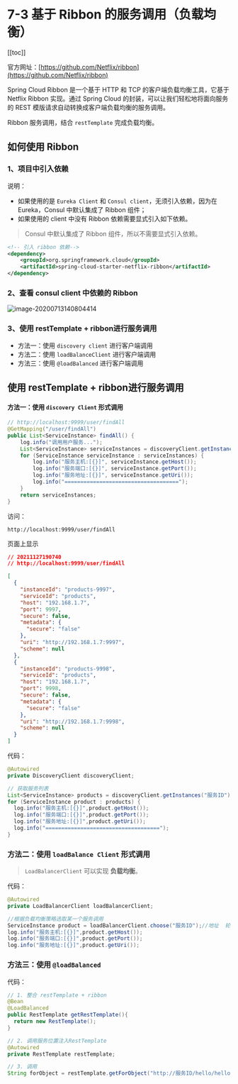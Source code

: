 # 7-3 基于 Ribbon 的服务调用（负载均衡）

[[toc]]

官方网址：[https://github.com/Netflix/ribbon](https://github.com/Netflix/ribbon)

Spring Cloud Ribbon 是一个基于 HTTP 和 TCP 的客户端负载均衡工具，它基于 Netflix Ribbon 实现。通过 Spring Cloud 的封装，可以让我们轻松地将面向服务的 REST 模版请求自动转换成客户端负载均衡的服务调用。

Ribbon 服务调用，结合 `restTemplate` 完成负载均衡。

## 如何使用 Ribbon 

### 1、项目中引入依赖

说明：

+ 如果使用的是 `Eureka Client` 和 `Consul client`，无须引入依赖，因为在 Eureka，Consul 中默认集成了 Ribbon 组件；
+ 如果使用的 client 中没有 Ribbon 依赖需要显式引入如下依赖。

> Consul 中默认集成了 Ribbon 组件，所以不需要显式引入依赖。


```xml
<!-- 引入 ribbon 依赖-->
<dependency>
    <groupId>org.springframework.cloud</groupId>
    <artifactId>spring-cloud-starter-netflix-ribbon</artifactId>
</dependency>
```

### 2、查看 consul client 中依赖的 Ribbon

![image-20200713140804414](https://tva1.sinaimg.cn/large/008i3skNgy1gvu7jirkmaj328o0a2goi.jpg)

### 3、使用 restTemplate + ribbon进行服务调用

- 方法一：使用 `discovery client` 进行客户端调用
- 方法二：使用 `loadBalanceClient` 进行客户端调用
- 方法三：使用 `@loadBalanced` 进行客户端调用

## 使用 restTemplate + ribbon进行服务调用

#### 方法一：使用 `discovery Client`  形式调用

```java
// http://localhost:9999/user/findAll
@GetMapping("/user/findAll")
public List<ServiceInstance> findAll() {
    log.info("调用用户服务...");
    List<ServiceInstance> serviceInstances = discoveryClient.getInstances("products");
    for (ServiceInstance serviceInstance : serviceInstances) {
        log.info("服务主机:[{}]", serviceInstance.getHost());
        log.info("服务端口:[{}]", serviceInstance.getPort());
        log.info("服务地址:[{}]", serviceInstance.getUri());
        log.info("====================================");
    }
    return serviceInstances;
}
```

访问：

```
http://localhost:9999/user/findAll
```

页面上显示

```json
// 20211127190740
// http://localhost:9999/user/findAll

[
  {
    "instanceId": "products-9997",
    "serviceId": "products",
    "host": "192.168.1.7",
    "port": 9997,
    "secure": false,
    "metadata": {
      "secure": "false"
    },
    "uri": "http://192.168.1.7:9997",
    "scheme": null
  },
  {
    "instanceId": "products-9998",
    "serviceId": "products",
    "host": "192.168.1.7",
    "port": 9998,
    "secure": false,
    "metadata": {
      "secure": "false"
    },
    "uri": "http://192.168.1.7:9998",
    "scheme": null
  }
]
```

代码：


```java
@Autowired
private DiscoveryClient discoveryClient;

// 获取服务列表
List<ServiceInstance> products = discoveryClient.getInstances("服务ID");
for (ServiceInstance product : products) {
  log.info("服务主机:[{}]",product.getHost());
  log.info("服务端口:[{}]",product.getPort());
  log.info("服务地址:[{}]",product.getUri());
  log.info("====================================");
}
```

### 方法二：使用 `loadBalance Client` 形式调用

> `LoadBalancerClient` 可以实现 **负载均衡**。

代码：

```java
@Autowired
private LoadBalancerClient loadBalancerClient;

//根据负载均衡策略选取某一个服务调用
ServiceInstance product = loadBalancerClient.choose("服务ID");//地址  轮询策略
log.info("服务主机:[{}]",product.getHost());
log.info("服务端口:[{}]",product.getPort());
log.info("服务地址:[{}]",product.getUri());
```

### 方法三：使用 `@loadBalanced`

代码：

```java
// 1. 整合 restTemplate + ribbon
@Bean
@LoadBalanced
public RestTemplate getRestTemplate(){
  return new RestTemplate();
}

// 2. 调用服务位置注入RestTemplate
@Autowired
private RestTemplate restTemplate;

// 3. 调用
String forObject = restTemplate.getForObject("http://服务ID/hello/hello?name=" + name, String.class);
```

